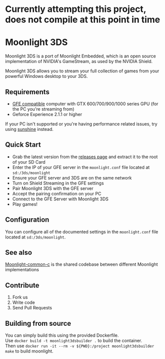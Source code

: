 # Currently attempting this project, does not compile at this point in time

# Moonlight 3DS

Moonlight 3DS is a port of Moonlight Embedded, which is an open source implementation of NVIDIA's GameStream, as used by the NVIDIA Shield.

Moonlight 3DS allows you to stream your full collection of games from your powerful Windows desktop to your 3DS.

## Requirements

* [GFE compatible](http://shield.nvidia.com/play-pc-games/) computer with GTX 600/700/900/1000 series GPU (for the PC you're streaming from)
* Geforce Experience 2.1.1 or higher

If your PC isn't supported or you're having performance related issues, try using [sunshine](https://github.com/loki-47-6F-64/sunshine) instead.

## Quick Start

* Grab the latest version from the [releases page](https://github.com/RoblKyogre/moonlight-3ds/releases) and extract it to the root of your SD Card
* Enter the IP of your GFE server in the `moonlight.conf` file located at `sd:/3ds/moonlight`
* Ensure your GFE server and 3DS are on the same network
* Turn on Shield Streaming in the GFE settings
* Pair Moonlight 3DS with the GFE server
* Accept the pairing confirmation on your PC
* Connect to the GFE Server with Moonlight 3DS
* Play games!

## Configuration

You can configure all of the documented settings in the `moonlight.conf` file located at `sd:/3ds/moonlight`.

## See also

[Moonlight-common-c](https://github.com/moonlight-stream/moonlight-common-c) is the shared codebase between different Moonlight implementations

## Contribute

1. Fork us
2. Write code
3. Send Pull Requests

## Building from source

You can simply build this using the provided Dockerfile.  
Use `docker build -t moonlight3dsbuilder .` to build the container.  
Then use `docker run -it --rm -v ${PWD}:/project moonlight3dsbuilder make` to build moonlight.  
